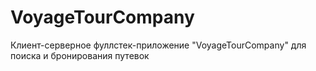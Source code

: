 # VoyageTourCompany
Клиент-серверное фуллстек-приложение "VoyageTourCompany" для поиска и бронирования путевок
